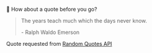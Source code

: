 📣 How about a quote before you go?

> The years teach much which the days never know.
>
> <p>- Ralph Waldo Emerson</p>

Quote requested from [Random Quotes API](https://github.com/lukePeavey/quotable)
